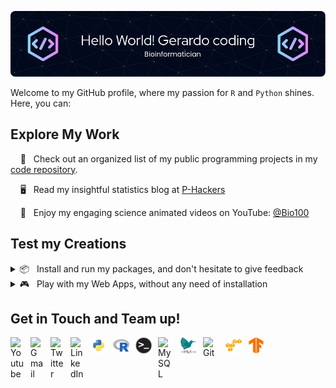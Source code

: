 ![Header](./github-header-image.png)




Welcome to my GitHub profile, where my passion for `R` and `Python` shines. Here, you can:

## Explore My Work

 &nbsp; &nbsp; 📃 &nbsp; Check out an organized list of my public programming projects in my [code repository](https://github.com/Gero1999/code).

 &nbsp; &nbsp; 🖥️ &nbsp; Read my insightful statistics blog at [P-Hackers](https://Gero1999.github.io/en/) 

 &nbsp; &nbsp; 🎥 &nbsp; Enjoy my engaging science animated videos on YouTube: [@Bio100](https://www.youtube.com/@Bio_100)   
     

    
## Test my Creations
<details><summary> 📦 &nbsp Install and run my packages, and don't hesitate to give feedback </summary>

#### Data extraction and standarization 🔃
* [getGWAS](getGWAS). Can be used to query, extract and standarize summary statistics files from GWAS catalog directly into R.

</details>

<details><summary> 🎮 &nbsp Play with my Web Apps, without any need of installation </summary> 

##### Streamlit Apps
* [Clone trigger](streamlit/clone_trigger). Given a DNA reference sequence and a DNA intended to be clone it suggests top 20 list of forward and reverse primers that can be used as well as the restriction enzymes. 
* [Prot-Profiler](streamlit/prot-profiler-app). Based on a set of protein sequences it produces a HMM-profile and a MSA matrix
* [Resume](streamlit/resume). My professional portfolio detailing my experience, availability and different contributions

##### Shiny Apps
* [Texas Cheater](shinyR/texas-cheater) A Texas Poker simulator capable to predict your probabilities to win a game based on your circumstances.
* [Pairwise Alignment](shinyR/pairwise_alignment). Assess the alignemnt of two sequences thorugh dinamyc programming (Watermann algorithm).

</details> 

### 
###  


## Get in Touch and Team up!

     
[<img align="left" alt="Youtube" width="22px" src="https://cdn.jsdelivr.net/npm/simple-icons@v6/icons/youtube.svg" style="padding-right:10px;">](https://www.youtube.com/channel/UCfF_6XhQW_lJDpISf1BX68A)  

[<img align="left" alt="Gmail" width="22px" src="https://cdn.jsdelivr.net/npm/simple-icons@v6/icons/gmail.svg" style="padding-right:10px;">](mailto:gerardo.jrac@gmail.com)  

[<img align="left" alt="Twitter" width="22px" src="https://cdn.jsdelivr.net/npm/simple-icons@v6/icons/twitter.svg" style="padding-right:10px;">](https://twitter.com/) 

[<img align="left" alt="LinkedIn" width="22px" src="https://cdn.jsdelivr.net/npm/simple-icons@v6/icons/linkedin.svg" style="padding-right:10px;">](https://www.linkedin.com/in/gerardo-ra/) 

<img align="left" alt="Python" width="26px" src="https://raw.githubusercontent.com/github/explore/80688e429a7d4ef2fca1e82350fe8e3517d3494d/topics/python/python.png" style="padding-right:10px;" />

<img align="left" alt="R" width="26px" src="https://raw.githubusercontent.com/github/explore/80688e429a7d4ef2fca1e82350fe8e3517d3494d/topics/r/r.png" style="padding-right:10px;" />

<img align="left" alt="Terminal" width="26px" src="https://raw.githubusercontent.com/github/explore/d92924b1d925bb134e308bd29c9de6c302ed3beb/topics/terminal/terminal.png" style="padding-right:10px;" />

<img align="left" alt="MySQL" width="26px" src="https://cdn.jsdelivr.net/gh/devicons/devicon/icons/mysql/mysql-original.svg" style="padding-right:10px;" />

<img align="left" alt="Latex" width="26px" src="https://raw.githubusercontent.com/github/explore/80688e429a7d4ef2fca1e82350fe8e3517d3494d/topics/latex/latex.png"
style="padding-right:10px;" />

<img align="left" alt="Git" width="26px" src="https://cdn.jsdelivr.net/gh/devicons/devicon/icons/git/git-original.svg" style="padding-right:10px;" />

<img align="left" alt="Git" width="26px" src="https://github.com/devicons/devicon/blob/master/icons/amazonwebservices/amazonwebservices-original.svg" style="padding-right:10px;" />

<img align="left" alt="Git" width="26px" src="https://github.com/devicons/devicon/blob/master/icons/tensorflow/tensorflow-original.svg" style="padding-right:10px;" />


<!--
<img align="left" alt="GitHub" width="26px" src="https://user-images.githubusercontent.com/3369400/139448065-39a229ba-4b06-434b-bc67-616e2ed80c8f.png" style="padding-right:10px;" />
-->
